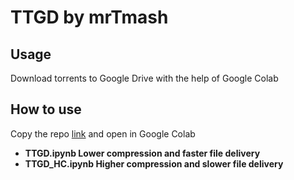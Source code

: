 # TTGD by mrTmash

## Usage
Download torrents to Google Drive with the help of Google Colab

## How to use
Copy the repo [link](https://github.com/mrTmash/TTGD) and open in Google Colab

- **TTGD.ipynb Lower compression and faster file delivery**
- **TTGD_HC.ipynb Higher compression and slower file delivery**
